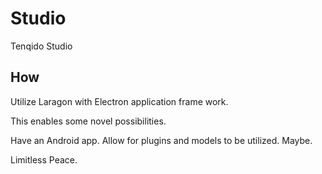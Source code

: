 # Studio
Tenqido Studio

## How

Utilize Laragon with Electron application frame work. 

This enables some novel possibilities. 

Have an Android app. Allow for plugins and models to be utilized. Maybe. 

Limitless Peace. 
